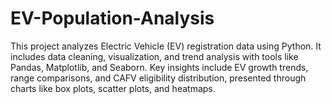# EV-Population-Analysis
This project analyzes Electric Vehicle (EV) registration data using Python. It includes data cleaning, visualization, and trend analysis with tools like Pandas, Matplotlib, and Seaborn. Key insights include EV growth trends, range comparisons, and CAFV eligibility distribution, presented through charts like box plots, scatter plots, and heatmaps.
